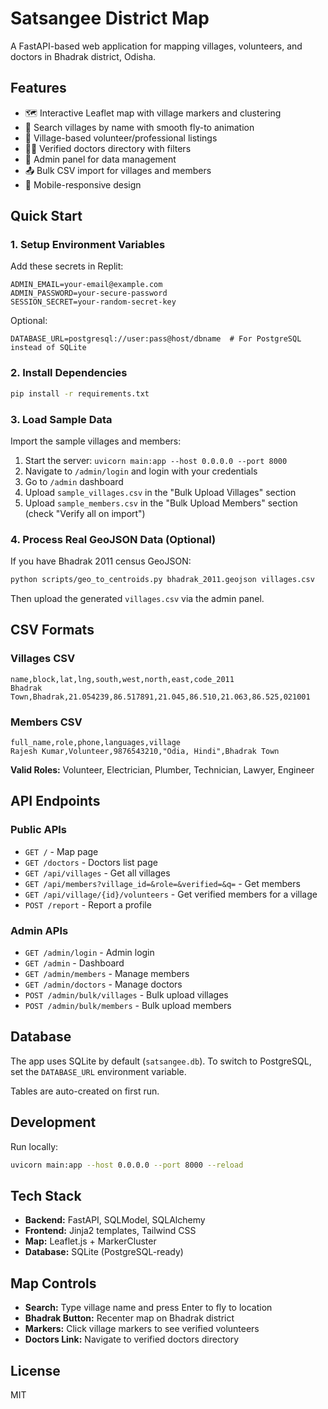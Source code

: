 # Satsangee District Map

A FastAPI-based web application for mapping villages, volunteers, and doctors in Bhadrak district, Odisha.

## Features

- 🗺️ Interactive Leaflet map with village markers and clustering
- 📍 Search villages by name with smooth fly-to animation
- 👥 Village-based volunteer/professional listings
- 👨‍⚕️ Verified doctors directory with filters
- 🔐 Admin panel for data management
- 📤 Bulk CSV import for villages and members
- 📱 Mobile-responsive design

## Quick Start

### 1. Setup Environment Variables

Add these secrets in Replit:

```
ADMIN_EMAIL=your-email@example.com
ADMIN_PASSWORD=your-secure-password
SESSION_SECRET=your-random-secret-key
```

Optional:
```
DATABASE_URL=postgresql://user:pass@host/dbname  # For PostgreSQL instead of SQLite
```

### 2. Install Dependencies

```bash
pip install -r requirements.txt
```

### 3. Load Sample Data

Import the sample villages and members:

1. Start the server: `uvicorn main:app --host 0.0.0.0 --port 8000`
2. Navigate to `/admin/login` and login with your credentials
3. Go to `/admin` dashboard
4. Upload `sample_villages.csv` in the "Bulk Upload Villages" section
5. Upload `sample_members.csv` in the "Bulk Upload Members" section (check "Verify all on import")

### 4. Process Real GeoJSON Data (Optional)

If you have Bhadrak 2011 census GeoJSON:

```bash
python scripts/geo_to_centroids.py bhadrak_2011.geojson villages.csv
```

Then upload the generated `villages.csv` via the admin panel.

## CSV Formats

### Villages CSV
```csv
name,block,lat,lng,south,west,north,east,code_2011
Bhadrak Town,Bhadrak,21.054239,86.517891,21.045,86.510,21.063,86.525,021001
```

### Members CSV
```csv
full_name,role,phone,languages,village
Rajesh Kumar,Volunteer,9876543210,"Odia, Hindi",Bhadrak Town
```

**Valid Roles:** Volunteer, Electrician, Plumber, Technician, Lawyer, Engineer

## API Endpoints

### Public APIs
- `GET /` - Map page
- `GET /doctors` - Doctors list page
- `GET /api/villages` - Get all villages
- `GET /api/members?village_id=&role=&verified=&q=` - Get members
- `GET /api/village/{id}/volunteers` - Get verified members for a village
- `POST /report` - Report a profile

### Admin APIs
- `GET /admin/login` - Admin login
- `GET /admin` - Dashboard
- `GET /admin/members` - Manage members
- `GET /admin/doctors` - Manage doctors
- `POST /admin/bulk/villages` - Bulk upload villages
- `POST /admin/bulk/members` - Bulk upload members

## Database

The app uses SQLite by default (`satsangee.db`). To switch to PostgreSQL, set the `DATABASE_URL` environment variable.

Tables are auto-created on first run.

## Development

Run locally:
```bash
uvicorn main:app --host 0.0.0.0 --port 8000 --reload
```

## Tech Stack

- **Backend:** FastAPI, SQLModel, SQLAlchemy
- **Frontend:** Jinja2 templates, Tailwind CSS
- **Map:** Leaflet.js + MarkerCluster
- **Database:** SQLite (PostgreSQL-ready)

## Map Controls

- **Search:** Type village name and press Enter to fly to location
- **Bhadrak Button:** Recenter map on Bhadrak district
- **Markers:** Click village markers to see verified volunteers
- **Doctors Link:** Navigate to verified doctors directory

## License

MIT
